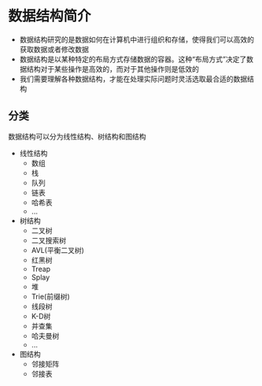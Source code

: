 # 数据结构简介
* 数据结构研究的是数据如何在计算机中进行组织和存储，使得我们可以高效的获取数据或者修改数据
* 数据结构是以某种特定的布局方式存储数据的容器。这种“布局方式”决定了数据结构对于某些操作是高效的，而对于其他操作则是低效的
* 我们需要理解各种数据结构，才能在处理实际问题时灵活选取最合适的数据结构

## 分类
数据结构可以分为线性结构、树结构和图结构
* 线性结构
  * 数组
  * 栈
  * 队列
  * 链表
  * 哈希表
  * ...
* 树结构
  * 二叉树
  * 二叉搜索树
  * AVL(平衡二叉树)
  * 红黑树
  * Treap
  * Splay
  * 堆
  * Trie(前缀树)
  * 线段树
  * K-D树
  * 并查集
  * 哈夫曼树
  * ...
* 图结构
  * 邻接矩阵
  * 邻接表
